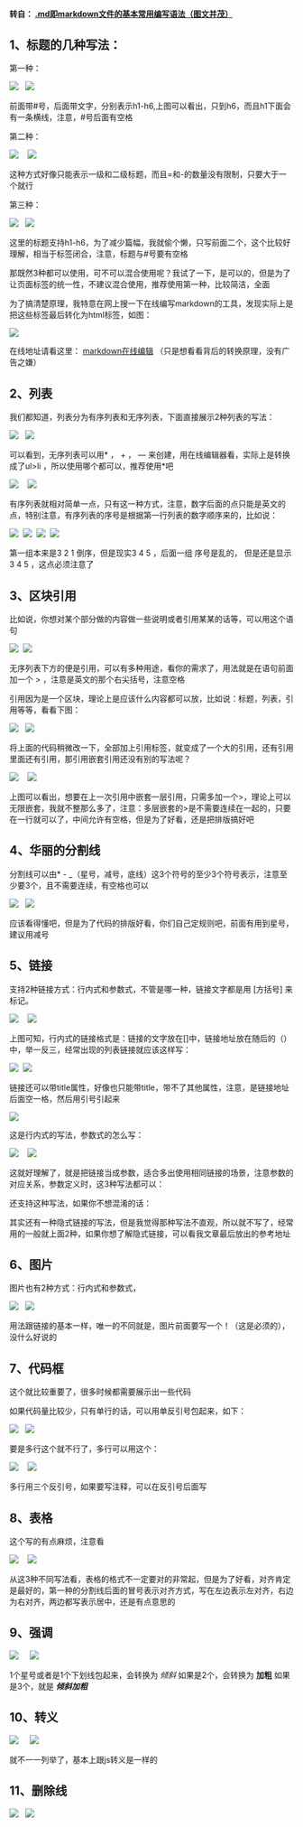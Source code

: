 #### 转自： [.md即markdown文件的基本常用编写语法（图文并茂）](https://www.cnblogs.com/liugang-vip/p/6337580.html)

## 1、标题的几种写法：

第一种：

![](https://images2015.cnblogs.com/blog/600165/201701/600165-20170121165256359-1045755089.png)   ![](https://images2015.cnblogs.com/blog/600165/201701/600165-20170121165419890-1445220158.png)

前面带#号，后面带文字，分别表示h1-h6,上图可以看出，只到h6，而且h1下面会有一条横线，注意，#号后面有空格

第二种：

![](https://images2015.cnblogs.com/blog/600165/201701/600165-20170121165937218-1530465248.png)    ![](https://images2015.cnblogs.com/blog/600165/201701/600165-20170121165947968-314903197.png)

这种方式好像只能表示一级和二级标题，而且=和-的数量没有限制，只要大于一个就行

第三种：

![](https://images2015.cnblogs.com/blog/600165/201701/600165-20170121170247156-1219352477.png)   ![](https://images2015.cnblogs.com/blog/600165/201701/600165-20170121170255531-442290753.png)

这里的标题支持h1-h6，为了减少篇幅，我就偷个懒，只写前面二个，这个比较好理解，相当于标签闭合，注意，标题与#号要有空格

那既然3种都可以使用，可不可以混合使用呢？我试了一下，是可以的，但是为了让页面标签的统一性，不建议混合使用，推荐使用第一种，比较简洁，全面

为了搞清楚原理，我特意在网上搜一下在线编写markdown的工具，发现实际上是把这些标签最后转化为html标签，如图：

![](https://images2015.cnblogs.com/blog/600165/201701/600165-20170121172350078-1462814017.png)

在线地址请看这里： [markdown在线编辑](http://tool.oschina.net/markdown/) （只是想看看背后的转换原理，没有广告之嫌）

## 2、列表

我们都知道，列表分为有序列表和无序列表，下面直接展示2种列表的写法：

![](https://images2015.cnblogs.com/blog/600165/201701/600165-20170121171909093-661987876.png)   ![](https://images2015.cnblogs.com/blog/600165/201701/600165-20170121171919343-1747027523.png)

可以看到，无序列表可以用* ， + ， — 来创建，用在线编辑器看，实际上是转换成了ul>li ，所以使用哪个都可以，推荐使用*吧

![](https://images2015.cnblogs.com/blog/600165/201701/600165-20170121173226140-1875382054.png)    ![](https://images2015.cnblogs.com/blog/600165/201701/600165-20170121173239421-1080651187.png)

有序列表就相对简单一点，只有这一种方式，注意，数字后面的点只能是英文的点，特别注意，有序列表的序号是根据第一行列表的数字顺序来的，比如说：

![](https://images2015.cnblogs.com/blog/600165/201701/600165-20170121175940718-1084956249.png)  ![](https://images2015.cnblogs.com/blog/600165/201701/600165-20170121175948687-1987133124.png)  ![](https://images2015.cnblogs.com/blog/600165/201701/600165-20170121175958281-1526944139.png)  ![](https://images2015.cnblogs.com/blog/600165/201701/600165-20170121180005984-1893005909.png)

第一组本来是3 2 1 倒序，但是现实3 4 5 ，后面一组 序号是乱的， 但是还是显示 3 4 5 ，这点必须注意了

## 3、区块引用

比如说，你想对某个部分做的内容做一些说明或者引用某某的话等，可以用这个语句

![](https://images2015.cnblogs.com/blog/600165/201701/600165-20170121174024531-1893848795.png)  ![](https://images2015.cnblogs.com/blog/600165/201701/600165-20170121174034406-909064775.png)

无序列表下方的便是引用，可以有多种用途，看你的需求了，用法就是在语句前面加一个 > ，注意是英文的那个右尖括号，注意空格

引用因为是一个区块，理论上是应该什么内容都可以放，比如说：标题，列表，引用等等，看看下图：

![](https://images2015.cnblogs.com/blog/600165/201701/600165-20170121174722343-1828411427.png)   ![](https://images2015.cnblogs.com/blog/600165/201701/600165-20170121174734109-810075211.png)

将上面的代码稍微改一下，全部加上引用标签，就变成了一个大的引用，还有引用里面还有引用，那引用嵌套引用还没有别的写法呢？

![](https://images2015.cnblogs.com/blog/600165/201701/600165-20170121175159984-1386789693.png)    ![](https://images2015.cnblogs.com/blog/600165/201701/600165-20170121175207031-1980491226.png)

上图可以看出，想要在上一次引用中嵌套一层引用，只需多加一个>，理论上可以无限嵌套，我就不整那么多了，注意：多层嵌套的>是不需要连续在一起的，只要在一行就可以了，中间允许有空格，但是为了好看，还是把排版搞好吧

## 4、华丽的分割线

分割线可以由* - _（星号，减号，底线）这3个符号的至少3个符号表示，注意至少要3个，且不需要连续，有空格也可以

![](https://images2015.cnblogs.com/blog/600165/201701/600165-20170121180722171-1035491697.png)   ![](https://images2015.cnblogs.com/blog/600165/201701/600165-20170121180731562-316920662.png)

应该看得懂吧，但是为了代码的排版好看，你们自己定规则吧，前面有用到星号，建议用减号

## 5、链接

支持2种链接方式：行内式和参数式，不管是哪一种，链接文字都是用 [方括号] 来标记。

![](https://images2015.cnblogs.com/blog/600165/201701/600165-20170121181659734-1035365203.png)    ![](https://images2015.cnblogs.com/blog/600165/201701/600165-20170121181708390-1994007685.png)

上图可知，行内式的链接格式是：链接的文字放在[]中，链接地址放在随后的（）中，举一反三，经常出现的列表链接就应该这样写：

![](https://images2015.cnblogs.com/blog/600165/201701/600165-20170121182158531-1522139664.png)  ![](https://images2015.cnblogs.com/blog/600165/201701/600165-20170121182206671-1837073264.png)

链接还可以带title属性，好像也只能带title，带不了其他属性，注意，是链接地址后面空一格，然后用引号引起来

![](https://images2015.cnblogs.com/blog/600165/201701/600165-20170121182852468-1462512454.png)

这是行内式的写法，参数式的怎么写：

![](https://images2015.cnblogs.com/blog/600165/201701/600165-20170121183435890-1350949010.png)    ![](https://images2015.cnblogs.com/blog/600165/201701/600165-20170121183445640-1750855701.png)

这就好理解了，就是把链接当成参数，适合多出使用相同链接的场景，注意参数的对应关系，参数定义时，这3种写法都可以：

[foo]: http://example.com/ "Optional Title Here"

[foo]: http://example.com/ 'Optional Title Here'

[foo]: http://example.com/ (Optional Title Here)

还支持这种写法，如果你不想混淆的话：

[foo]: <http://example.com/> "Optional Title Here"

其实还有一种隐式链接的写法，但是我觉得那种写法不直观，所以就不写了，经常用的一般就上面2种，如果你想了解隐式链接，可以看我文章最后放出的参考地址

## 6、图片

图片也有2种方式：行内式和参数式，

![](https://images2015.cnblogs.com/blog/600165/201701/600165-20170121185054312-549083784.png)   ![](https://images2015.cnblogs.com/blog/600165/201701/600165-20170121185106031-1426410254.png)

用法跟链接的基本一样，唯一的不同就是，图片前面要写一个！（这是必须的），没什么好说的

## 7、代码框

这个就比较重要了，很多时候都需要展示出一些代码

如果代码量比较少，只有单行的话，可以用单反引号包起来，如下：

![](https://images2015.cnblogs.com/blog/600165/201701/600165-20170121190316875-1459932813.png)   ![](https://images2015.cnblogs.com/blog/600165/201701/600165-20170121190325703-1235022505.png)

要是多行这个就不行了，多行可以用这个：

![](https://images2015.cnblogs.com/blog/600165/201701/600165-20170121190613718-1073029883.png)    ![](https://images2015.cnblogs.com/blog/600165/201701/600165-20170121190635656-1896064058.png)

多行用三个反引号，如果要写注释，可以在反引号后面写

## 8、表格

这个写的有点麻烦，注意看

![](https://images2015.cnblogs.com/blog/600165/201701/600165-20170121192302156-105192980.png)    ![](https://images2015.cnblogs.com/blog/600165/201701/600165-20170121192312453-411896732.png)

从这3种不同写法看，表格的格式不一定要对的非常起，但是为了好看，对齐肯定是最好的，第一种的分割线后面的冒号表示对齐方式，写在左边表示左对齐，右边为右对齐，两边都写表示居中，还是有点意思的

## 9、强调

![](https://images2015.cnblogs.com/blog/600165/201701/600165-20170121193336406-237336360.png)     ![](https://images2015.cnblogs.com/blog/600165/201701/600165-20170121193346781-1402792187.png)

1个星号或者是1个下划线包起来，会转换为 *倾斜*
如果是2个，会转换为 **加粗**
如果是3个，就是 ***倾斜加粗***

## 10、转义

![](https://images2015.cnblogs.com/blog/600165/201701/600165-20170121193837156-99120890.png)     ![](https://images2015.cnblogs.com/blog/600165/201701/600165-20170121193847093-1553208687.png)

就不一一列举了，基本上跟js转义是一样的

## 11、删除线

![](https://images2015.cnblogs.com/blog/600165/201701/600165-20170121194131015-499064556.png)   ![](https://images2015.cnblogs.com/blog/600165/201701/600165-20170121194138656-989711852.png)

   